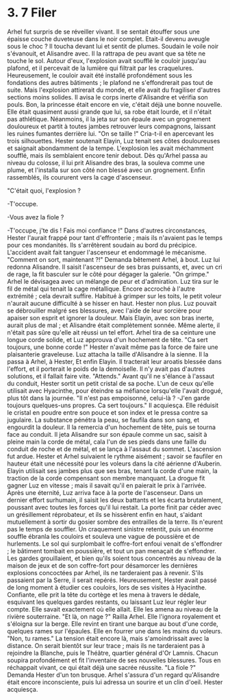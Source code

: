 # 3. 7 Filer

Arhel fut surpris de se réveiller vivant. Il se sentait étouffer sous une épaisse couche duveteuse dans le noir complet. Etait-il devenu aveugle sous le choc ? Il toucha devant lui et sentit de plumes. Soudain le voile noir s'évanouit, et Alisandre avec. Il la rattrapa de peu avant que sa tête ne touche le sol. Autour d'eux, l'explosion avait soufflé le couloir jusqu'au plafond, et il percevait de la lumière qui filtrait par les craquelures. Heureusement, le couloir avait été installé profondément sous les fondations des autres bâtiments ; le plafond ne s'effondrerait pas tout de suite. Mais l'explosion attirerait du monde, et elle avait du fragiliser d'autres sections moins solides. Il avisa le corps inerte d'Alisandre et vérifia son pouls. Bon, la princesse était encore en vie, c'était déjà une bonne nouvelle. Elle était quasiment aussi grande que lui, sa robe était lourde, et il n'était pas athlétique. Néanmoins, il la jeta sur son épaule avec un grognement douloureux et partit à toutes jambes retrouver leurs compagnons, laissant les ruines fumantes derrière lui. "On se taille !" Cria-t-il en apercevant les trois silhouettes. Hester soutenait Elayin, Luz tenait ses côtes douloureuses et saignait abondamment de la tempe. L'explosion les avait méchamment soufflé, mais ils semblaient encore tenir debout. Dès qu'Arhel passa au niveau du colosse, il lui prit Alisandre des bras, la souleva comme une plume, et l'installa sur son côté non blessé avec un grognement. Enfin rassemblés, ils coururent vers la cage d'ascenseur.&#x20;

"C'était quoi, l'explosion ?&#x20;

-T'occupe.&#x20;

-Vous avez la fiole ?&#x20;

-T'occupe, j'te dis ! Fais moi confiance !" Dans d'autres circonstances, Hester l'aurait frappé pour tant d'effronterie ; mais ils n'avaient pas le temps pour ces mondanités. Ils s'arrêtèrent soudain au bord du précipice. L'accident avait fait tanguer l'ascenseur et endommagé le mécanisme. "Comment on sort, maintenant ?!" Demanda bêtement Arhel, à bout. Luz lui redonna Alisandre. Il saisit l'ascenseur de ses bras puissants, et, avec un cri de rage, la fit basculer sur le côté pour dégager la galerie. "On grimpe." Arhel le dévisagea avec un mélange de peur et d'admiration. Luz tira sur le fil de métal qui tenait la cage métallique. Encore accroché à l'autre extrémité ; cela devrait suffire. Habitué à grimper sur les toits, le petit voleur n'aurait aucune difficulté à se hisser en haut. Hester non plus. Luz pouvait se débrouiller malgré ses blessures, avec l'aide de leur sorcière pour apaiser son esprit et ignorer la douleur. Mais Elayin, avec son bras inerte, aurait plus de mal ; et Alisandre était complètement sonnée. Même alerte, il n'était pas sûre qu'elle ait réussi un tel effort. Arhel tira de sa ceinture une longue corde solide, et Luz approuva d'un hochement de tête. "Ca sert toujours, une bonne corde !" Hester n'avait même pas la force de faire une plaisanterie graveleuse. Luz attacha la taille d'Alisandre à la sienne. Il la passa à Arhel, à Hester, Et enfin Elayin. Il tracterait leur aroatis blessée dans l'effort, et il porterait le poids de la demoiselle. Il n'y avait pas d'autres solutions, et il fallait faire vite. "Attends." Avant qu'il ne s'élance à l'assaut du conduit, Hester sortit un petit cristal de sa poche. L'un de ceux qu'elle utilisait avec Hyacinthe, pour éteindre sa méfiance lorsqu'elle l'avait drogué, plus tôt dans la journée. "Il n'est pas empoisonné, celui-là ? -J'en garde toujours quelques-uns propres. Ca sert toujours." Il acquiesça. Elle réduisit le cristal en poudre entre son pouce et son index et le pressa contre sa jugulaire. La substance pénétra la peau, se faufila dans son sang, et engourdit la douleur. Il la remercia d'un hochement de tête, puis se tourna face au conduit. Il jeta Alisandre sur son épaule comme un sac, saisit à pleine main la corde de métal, cala l'un de ses pieds dans une faille du conduit de roche et de métal, et se lança à l'assaut du sommet. L'ascension fut ardue. Hester et Arhel suivaient le rythme aisément ; savoir se faufiler en hauteur était une nécessité pour les voleurs dans la cité aérienne d'Auberin. Elayin utilisait ses jambes plus que ses bras, tenant la corde d'une main, la traction de la corde compensant son membre manquant. La drogue fit gagner Luz en vitesse ; mais il savait qu'il en paierait le prix à l'arrivée. Après une éternité, Luz arriva face à la porte de l'ascenseur. Dans un dernier effort surhumain, il saisit les deux battants et les écarta brutalement, poussant avec toutes les forces qu'il lui restait. La porte finit par céder avec un grésillement réprobateur, et ils se hissèrent enfin en haut, s'aidant mutuellement à sortir du gosier sombre des entrailles de la terre. Ils n'eurent pas le temps de souffler. Un craquement sinistre retentit, puis un énorme souffle ébranla les couloirs et souleva une vague de poussière et de hurlements. Le sol qui surplombait le coffre-fort enfoui venait de s'effondrer ; le bâtiment tombait en poussière, et tout un pan menaçait de s'effondrer. Les gardes grouillaient, et bien qu'ils soient tous concentrés au niveau de la maison de jeux et de son coffre-fort pour désamorcer les dernières explosions concoctées par Arhel, ils ne tarderaient pas à revenir. S'ils passaient par la Serre, il serait repérés. Heureusement, Hester avait passé de long moment à étudier ces couloirs, lors de ses visites à Hyacinthe. Confiante, elle prit la tête du cortège et les mena à travers le dédale, esquivant les quelques gardes restants, ou laissant Luz leur régler leur compte. Elle savait exactement où elle allait. Elle les amena au niveau de la rivière souterraine. "Et là, on nage ?" Railla Arhel. Elle l'ignora royalement et s'éloigna sur la berge. Elle revint en tirant une barque au bout d'une corde, quelques rames sur l'épaules. Elle en fourrer une dans les mains du voleurs. "Non, tu rames." La tension était encore là, mais s'amoindrissait avec la distance. On serait bientôt sur leur trace ; mais ils ne tarderaient pas à rejoindre la Blanche, puis le Théâtre, quartier général d'Or Lamnis. Chacun soupira profondément et fit l'inventaire de ses nouvelles blessures. Tous en réchappait vivant, ce qui était déjà une sacrée réussite. "La fiole ?" Demanda Hester d'un ton brusque. Arhel s'assura d'un regard qu'Alisandre était encore inconsciente, puis lui adressa un sourire et un clin d'oeil. Hester acquiesça.
